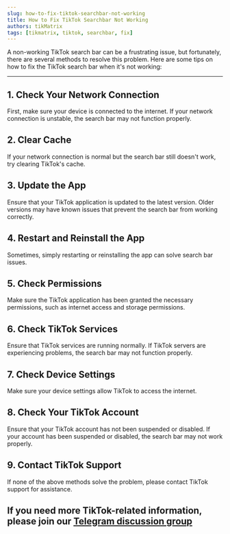 ```yaml
---
slug: how-to-fix-tiktok-searchbar-not-working
title: How to Fix TikTok Searchbar Not Working
authors: tikMatrix
tags: [tikmatrix, tiktok, searchbar, fix]
---
```


A non-working TikTok search bar can be a frustrating issue, but fortunately, there are several methods to resolve this problem. Here are some tips on how to fix the TikTok search bar when it's not working:
<!--truncate-->
---

## 1. Check Your Network Connection

First, make sure your device is connected to the internet. If your network connection is unstable, the search bar may not function properly.

## 2. Clear Cache

If your network connection is normal but the search bar still doesn't work, try clearing TikTok's cache.

## 3. Update the App

Ensure that your TikTok application is updated to the latest version. Older versions may have known issues that prevent the search bar from working correctly.

## 4. Restart and Reinstall the App

Sometimes, simply restarting or reinstalling the app can solve search bar issues.

## 5. Check Permissions

Make sure the TikTok application has been granted the necessary permissions, such as internet access and storage permissions.

## 6. Check TikTok Services

Ensure that TikTok services are running normally. If TikTok servers are experiencing problems, the search bar may not function properly.

## 7. Check Device Settings

Make sure your device settings allow TikTok to access the internet.

## 8. Check Your TikTok Account

Ensure that your TikTok account has not been suspended or disabled. If your account has been suspended or disabled, the search bar may not work properly.

## 9. Contact TikTok Support

If none of the above methods solve the problem, please contact TikTok support for assistance.

## If you need more TikTok-related information, please join our [Telegram discussion group](https://t.me/tikmatrix_support)
